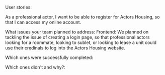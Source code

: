 User stories:

As a professional actor, I want to be able to register for Actors Housing, so that I can access my online account.


What issues your team planned to address:
Frontend:
  We planned on tackling the issue of creating a login page, so that professional actors looking for a roommate, looking to sublet, or looking to lease a unit could use their credinals to log into the Actors Housing website.

Which ones were successfully completed:

Which ones didn't and why?:

